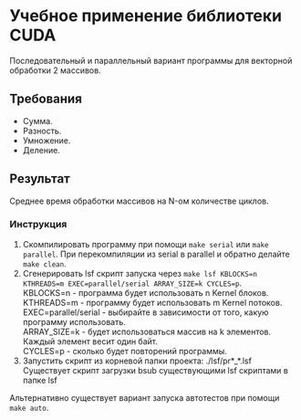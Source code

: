 # Учебное применение библиотеки CUDA
Последовательный и параллельный вариант программы для векторной обработки 2 массивов.

## Требования
- Сумма.
- Разность.
- Умножение.
- Деление.

## Результат
Среднее время обработки массивов на N-ом количестве циклов.

### Инструкция
1. Скомпилировать программу при помощи `make serial` или `make parallel`. При перекомпиляции из serial в parallel и обратно делайте `make clean`.  
2. Сгенерировать lsf скрипт запуска через `make lsf KBLOCKS=n KTHREADS=m EXEC=parallel/serial ARRAY_SIZE=k CYCLES=p`.  
  KBLOCKS=n - программа будет использовать n Kernel блоков.  
  KTHREADS=m - программу будет использовать m Kernel потоков.  
  EXEC=parallel/serial - выбирайте в зависимости от того, какую программу использовать.   
  ARRAY_SIZE=k - будет использоваться массив на k элементов. Каждый элемент весит один байт.  
  CYCLES=p - сколько будет повторений программы.  
3. Запустить скрипт из корневой папки проекта: ./lsf/pr*_*.lsf  
  Существует скрипт загрузки bsub существующими lsf скриптами в папке lsf  
  
Альтернативно существует вариант запуска автотестов при помощи `make auto`.
